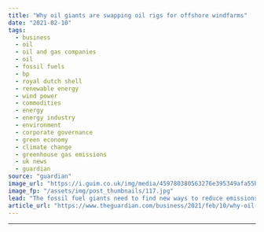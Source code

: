 ```yaml
---
title: "Why oil giants are swapping oil rigs for offshore windfarms"
date: "2021-02-10"
tags: 
  - business
  - oil
  - oil and gas companies
  - oil
  - fossil fuels
  - bp
  - royal dutch shell
  - renewable energy
  - wind power
  - commodities
  - energy
  - energy industry
  - environment
  - corporate governance
  - green economy
  - climate change
  - greenhouse gas emissions
  - uk news
  - guardian
source: "guardian"
image_url: "https://i.guim.co.uk/img/media/459780380563276e395349afa55b55f549ec7ba8/0_274_5018_3012/master/5018.jpg?width=460&quality=85&auto=format&fit=max&s=c0844ed6d086ba73679be76cb9522662"
image_fp: "/assets/img/post_thumbnails/117.jpg"
lead: "The fossil fuel giants need to find new ways to reduce emissions, generate growth and maintain their share priceThe world’s biggest oil companies are no stranger to UK waters, but by the end of the decade they will be running more offshore wind turbi..."
article_url: "https://www.theguardian.com/business/2021/feb/10/why-oil-giants-are-swapping-oil-rigs-for-offshore-windfarms"
---
```


---
